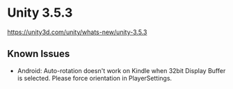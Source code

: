 # Unity 3.5.3

https://unity3d.com/unity/whats-new/unity-3.5.3

## Known Issues



*   Android: Auto-rotation doesn't work on Kindle when 32bit Display Buffer is selected. Please force orientation in PlayerSettings.